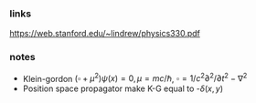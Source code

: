 ### links
https://web.stanford.edu/~lindrew/physics330.pdf
### notes
- Klein-gordon $(\square + \mu^2)\psi(x)=0,\mu=mc/\hbar$, $\square=1/c^2 \partial^2/\partial t^2 - \nabla^2$
- Position space propagator make K-G equal to -$\delta(x,y)$
